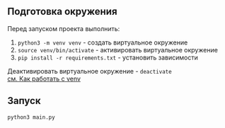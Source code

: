 ## Подготовка окружения
Перед запуском проекта выполнить:

1. `python3 -m venv venv` - создать виртуальное окружение
2. `source venv/bin/activate` - активировать виртуальное окружение
3. `pip install -r requirements.txt` - установить зависимости

Деактивировать виртуальное окружение - `deactivate`  
[см. Как работать с venv](https://blog.gunderson.tech/26307/using-virtual-environment-requirements-txt-with-python)

## Запуск
```bash
python3 main.py
```

